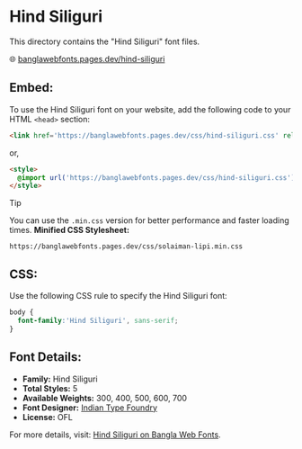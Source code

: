 # Hind Siliguri

This directory contains the "Hind Siliguri" font files.

🌐 [banglawebfonts.pages.dev/hind-siliguri](https://banglawebfonts.pages.dev/hind-siliguri/)

## Embed:
To use the Hind Siliguri font on your website, add the following code to your HTML `<head>` section:
```html
<link href='https://banglawebfonts.pages.dev/css/hind-siliguri.css' rel='stylesheet'>
```

or,
```html
<style>
  @import url('https://banglawebfonts.pages.dev/css/hind-siliguri.css');
</style>
```

> [!TIP]
> You can use the `.min.css` version for better performance and faster loading times.
> **Minified CSS Stylesheet:**  
> ```
> https://banglawebfonts.pages.dev/css/solaiman-lipi.min.css
> ```

## CSS:
Use the following CSS rule to specify the Hind Siliguri font:
```css
body {
  font-family:'Hind Siliguri', sans-serif;
}
```

## Font Details:
- **Family:** Hind Siliguri
- **Total Styles:** 5
- **Available Weights:** 300, 400, 500, 600, 700
- **Font Designer:** [Indian Type Foundry](https://www.indiantypefoundry.com/)
- **License:** OFL

For more details, visit: [Hind Siliguri on Bangla Web Fonts](https://banglawebfonts.pages.dev/hind-siliguri/#about).